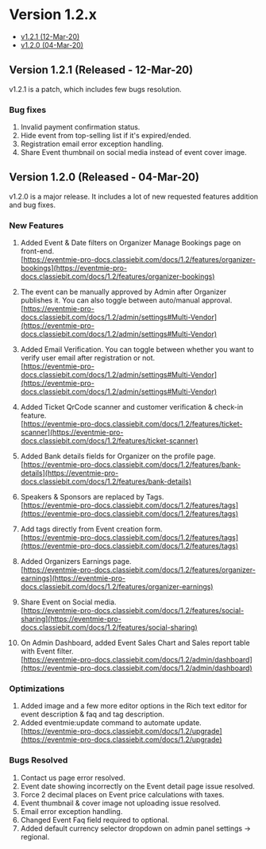 # Version 1.2.x

- [v1.2.1 (12-Mar-20)](#v1.2.1)
- [v1.2.0 (04-Mar-20)](#v1.2.0)

<a name="v1.2.1"></a> 
## Version 1.2.1 (Released - 12-Mar-20)

v1.2.1 is a patch, which includes few bugs resolution.

### Bug fixes

1. Invalid payment confirmation status.
2. Hide event from top-selling list if it's expired/ended.
3. Registration email error exception handling.
4. Share Event thumbnail on social media instead of event cover image.


<a name="v1.2.0"></a> 
## Version 1.2.0 (Released - 04-Mar-20)

v1.2.0 is a major release. It includes a lot of new requested features addition and bug fixes.

### New Features

1. Added Event & Date filters on Organizer Manage Bookings page on front-end.<br>
[https://eventmie-pro-docs.classiebit.com/docs/1.2/features/organizer-bookings](https://eventmie-pro-docs.classiebit.com/docs/1.2/features/organizer-bookings)

2. The event can be manually approved by Admin after Organizer publishes it. You can also toggle between auto/manual approval.<br>
[https://eventmie-pro-docs.classiebit.com/docs/1.2/admin/settings#Multi-Vendor](https://eventmie-pro-docs.classiebit.com/docs/1.2/admin/settings#Multi-Vendor)

3. Added Email Verification. You can toggle between whether you want to verify user email after registration or not.<br>
[https://eventmie-pro-docs.classiebit.com/docs/1.2/admin/settings#Multi-Vendor](https://eventmie-pro-docs.classiebit.com/docs/1.2/admin/settings#Multi-Vendor)

4. Added Ticket QrCode scanner and customer verification & check-in feature.<br>
[https://eventmie-pro-docs.classiebit.com/docs/1.2/features/ticket-scanner](https://eventmie-pro-docs.classiebit.com/docs/1.2/features/ticket-scanner)

5. Added Bank details fields for Organizer on the profile page.<br>
[https://eventmie-pro-docs.classiebit.com/docs/1.2/features/bank-details](https://eventmie-pro-docs.classiebit.com/docs/1.2/features/bank-details)

6. Speakers & Sponsors are replaced by Tags.<br>
[https://eventmie-pro-docs.classiebit.com/docs/1.2/features/tags](https://eventmie-pro-docs.classiebit.com/docs/1.2/features/tags)

7. Add tags directly from Event creation form.<br>
[https://eventmie-pro-docs.classiebit.com/docs/1.2/features/tags](https://eventmie-pro-docs.classiebit.com/docs/1.2/features/tags)

8. Added Organizers Earnings page.<br>
[https://eventmie-pro-docs.classiebit.com/docs/1.2/features/organizer-earnings](https://eventmie-pro-docs.classiebit.com/docs/1.2/features/organizer-earnings)

9. Share Event on Social media.<br>
[https://eventmie-pro-docs.classiebit.com/docs/1.2/features/social-sharing](https://eventmie-pro-docs.classiebit.com/docs/1.2/features/social-sharing)

10. On Admin Dashboard, added Event Sales Chart and Sales report table with Event filter.<br>
[https://eventmie-pro-docs.classiebit.com/docs/1.2/admin/dashboard](https://eventmie-pro-docs.classiebit.com/docs/1.2/admin/dashboard)

### Optimizations

1. Added image and a few more editor options in the Rich text editor for event description & faq and tag description.
2. Added eventmie:update command to automate update.<br>
[https://eventmie-pro-docs.classiebit.com/docs/1.2/upgrade](https://eventmie-pro-docs.classiebit.com/docs/1.2/upgrade)

### Bugs Resolved

1. Contact us page error resolved.
2. Event date showing incorrectly on the Event detail page issue resolved.
3. Force 2 decimal places on Event price calculations with taxes.
4. Event thumbnail & cover image not uploading issue resolved.
5. Email error exception handling.
6. Changed Event Faq field required to optional.
7. Added default currency selector dropdown on admin panel settings -> regional.